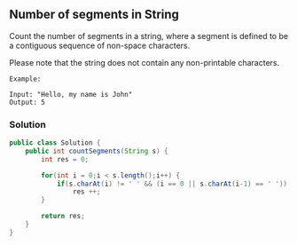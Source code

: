 ## Number of segments in String

Count the number of segments in a string, where a segment is defined to be a contiguous sequence of non-space characters.

Please note that the string does not contain any non-printable characters.

```
Example:

Input: "Hello, my name is John"
Output: 5
```

### Solution

```java
public class Solution {
    public int countSegments(String s) {
        int res = 0;

        for(int i = 0;i < s.length();i++) {
            if(s.charAt(i) != ' ' && (i == 0 || s.charAt(i-1) == ' '))
                res ++;
        }

        return res;
    }
}
```
